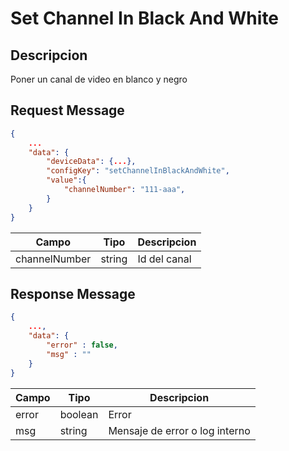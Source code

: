 # Set Channel In Black And White

## Descripcion

Poner un canal de video en blanco y negro

## Request Message

```json
{
    ...
    "data": {
        "deviceData": {...},
        "configKey": "setChannelInBlackAndWhite",
        "value":{
            "channelNumber": "111-aaa",
        }
    }
}
```

| Campo         | Tipo   | Descripcion  |
| ------------- | ------ | ------------ |
| channelNumber | string | Id del canal |

## Response Message

```json
{
    ...,
    "data": {
        "error" : false,
        "msg" : ""
    }
}
```

| Campo | Tipo    | Descripcion                    |
| ----- | ------- | ------------------------------ |
| error | boolean | Error                          |
| msg   | string  | Mensaje de error o log interno |
